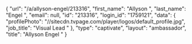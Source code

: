 {
    "url": "\/a\/allyson-engel\/213316",
    "first_name": "Allyson ",
    "last_name": "Engel ",
    "email": null,
    "id": "213316",
    "login_id": "1759121",
    "data": {
        "profilePhoto": "\/\/sitecdn.tvpage.com\/player\/logos\/default_profile.jpg",
        "job_title": "Visual Lead "
    },
    "type": "captivate",
    "layout": "ambassador",
    "title": "Allyson  Engel "
}